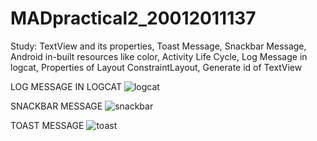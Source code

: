 # MADpractical2_20012011137
Study: TextView and its properties, Toast Message, Snackbar Message, Android in-built resources like color, Activity Life Cycle, Log Message in logcat, Properties of Layout ConstraintLayout, Generate id of TextView

LOG MESSAGE IN LOGCAT
![logcat](https://user-images.githubusercontent.com/110656617/187388660-60be8efe-e0b6-4aeb-8d29-2667dee2cce0.png)

SNACKBAR MESSAGE
![snackbar](https://user-images.githubusercontent.com/110656617/187388952-96a8b9bb-625a-46b1-98a1-2eb117f5baac.png)

TOAST MESSAGE
![toast](https://user-images.githubusercontent.com/110656617/187389069-72445465-aa35-42b7-84ef-9dcac991f347.png)
